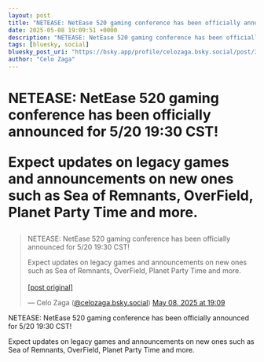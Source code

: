 ```yaml
---
layout: post
title: "NETEASE: NetEase 520 gaming conference has been officially announced for 5/20 19:30 CST!   Expect updates on legacy games and announcements on new ones such as Sea of ​​Remnants, OverField, Planet Party Time and more."
date: 2025-05-08 19:09:51 +0000
description: "NETEASE: NetEase 520 gaming conference has been officially announced for 5/20 19:30 CST!   Expect updates on legacy games and announcements on new ones ..."
tags: [bluesky, social]
bluesky_post_uri: "https://bsky.app/profile/celozaga.bsky.social/post/3loomfum5w22g"
author: "Celo Zaga"
---
```


<h1 class="bluesky-post-title">NETEASE: NetEase 520 gaming conference has been officially announced for 5/20 19:30 CST! 

Expect updates on legacy games and announcements on new ones such as Sea of ​​Remnants, OverField, Planet Party Time and more.</h1>


<blockquote class="bluesky-embed" data-bluesky-uri="at://did:plc:lmh6rennptq77inaztnovw4b/app.bsky.feed.post/3loomfum5w22g" data-bluesky-embed-color-mode="system">
<p lang="">NETEASE: NetEase 520 gaming conference has been officially announced for 5/20 19:30 CST! 

Expect updates on legacy games and announcements on new ones such as Sea of ​​Remnants, OverField, Planet Party Time and more.<br><br><a href="https://bsky.app/profile/celozaga.bsky.social/post/3loomfum5w22g">[post original]</a></p>
&mdash; Celo Zaga (<a href="https://bsky.app/profile/did:plc:lmh6rennptq77inaztnovw4b">@celozaga.bsky.social</a>) <a href="https://bsky.app/profile/celozaga.bsky.social/post/3loomfum5w22g">May 08, 2025 at 19:09</a>
</blockquote>
<script async src="https://embed.bsky.app/static/embed.js" charset="utf-8"></script>


<p class="bluesky-post-description">NETEASE: NetEase 520 gaming conference has been officially announced for 5/20 19:30 CST! 

Expect updates on legacy games and announcements on new ones such as Sea of ​​Remnants, OverField, Planet Party Time and more.</p>
